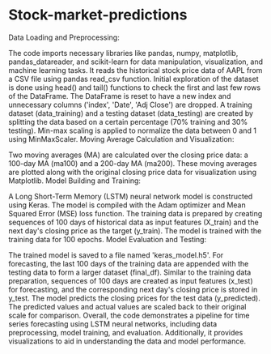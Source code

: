 # Stock-market-predictions
Data Loading and Preprocessing:

The code imports necessary libraries like pandas, numpy, matplotlib, pandas_datareader, and scikit-learn for data manipulation, visualization, and machine learning tasks.
It reads the historical stock price data of AAPL from a CSV file using pandas read_csv function.
Initial exploration of the dataset is done using head() and tail() functions to check the first and last few rows of the DataFrame.
The DataFrame is reset to have a new index and unnecessary columns ('index', 'Date', 'Adj Close') are dropped.
A training dataset (data_training) and a testing dataset (data_testing) are created by splitting the data based on a certain percentage (70% training and 30% testing).
Min-max scaling is applied to normalize the data between 0 and 1 using MinMaxScaler.
Moving Average Calculation and Visualization:

Two moving averages (MA) are calculated over the closing price data: a 100-day MA (ma100) and a 200-day MA (ma200).
These moving averages are plotted along with the original closing price data for visualization using Matplotlib.
Model Building and Training:

A Long Short-Term Memory (LSTM) neural network model is constructed using Keras.
The model is compiled with the Adam optimizer and Mean Squared Error (MSE) loss function.
The training data is prepared by creating sequences of 100 days of historical data as input features (X_train) and the next day's closing price as the target (y_train).
The model is trained with the training data for 100 epochs.
Model Evaluation and Testing:

The trained model is saved to a file named 'keras_model.h5'.
For forecasting, the last 100 days of the training data are appended with the testing data to form a larger dataset (final_df).
Similar to the training data preparation, sequences of 100 days are created as input features (x_test) for forecasting, and the corresponding next day's closing price is stored in y_test.
The model predicts the closing prices for the test data (y_predicted).
The predicted values and actual values are scaled back to their original scale for comparison.
Overall, the code demonstrates a pipeline for time series forecasting using LSTM neural networks, including data preprocessing, model training, and evaluation. Additionally, it provides visualizations to aid in understanding the data and model performance.
